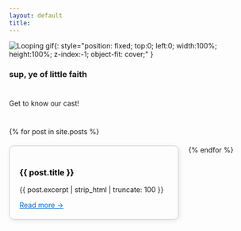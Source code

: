 ```yaml
---
layout: default
title: 
---
```

![Looping gif](/assets/images/output.gif){: style="position: fixed; top:0; left:0; width:100%; height:100%; z-index:-1; object-fit: cover;" }
<h3>sup, ye of little faith</h3> 

<h1><span id="typed"></span></h1>

<p>Get to know our cast!</p>

<!-- Blog Posts -->
<div style="display: flex; flex-wrap: wrap; gap: 20px; margin-top: 40px;">
  {% for post in site.posts %}
    <div style="border: 1px solid #ccc; border-radius: 10px; padding: 20px; width: 300px; box-shadow: 2px 2px 10px rgba(0,0,0,0.1);">
      <h3><a href="{{ post.url }}" style="text-decoration: none; color: black;">{{ post.title }}</a></h3>
      <p>{{ post.excerpt | strip_html | truncate: 100 }}</p>
      <a href="{{ post.url }}" style="color: #0066cc;">Read more →</a>
    </div>
  {% endfor %}
</div>

<!-- Typing animation scripts -->
<script src="https://cdn.jsdelivr.net/npm/typed.js@2.0.12"></script>
<script>
  document.addEventListener("DOMContentLoaded", function() {
    var typed = new Typed('#typed', {
      strings: [
        '<span style="color: white;">Interact.</span>',
        '<span style="color: cyan;">Journal.</span>',
        '<span style="color: red;">Breathe.</span>'
      ],
      typeSpeed: 50,
      backSpeed: 25,
      loop: true,
      html: true
    });
  });
</script>
<link rel="stylesheet" href="/assets/css/style.css">

